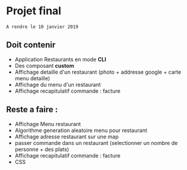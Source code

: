 # Projet final

```
A rendre le 10 janvier 2019
```

## Doit contenir 

* Application Restaurants en mode **CLI**
* Des composant **custom**
* Affichage detaille d'un restaurant (photo + addresse google + carte menu detaille)
* Affichage du menu d'un restaurant
* Affichage recapitulatif commande : facture 

## Reste a faire : 
 
* Affichage Menu restaurant 
* Algorithme generation aleatoire menu pour restaurant
* Affichage adresse restaurant sur une map
* passer commande dans un restaurant (selectionner un nombre de personne + des plats)
* Affichage recapitulatif commande : facture 
* CSS 
